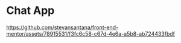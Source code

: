 # Chat App

https://github.com/stevansantana/front-end-mentor/assets/78915531/f3fc6c58-c67d-4e6a-a5b8-ab724433fbdf


